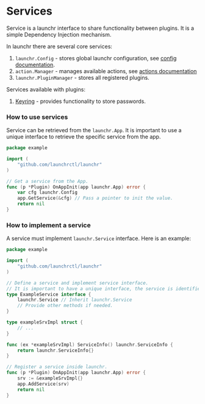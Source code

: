 # Services

Service is a launchr interface to share functionality between plugins. It is a simple Dependency Injection mechanism.

In launchr there are several core services:
1. `launchr.Config` - stores global launchr configuration, see [config documentation](config.global.md).
2. `action.Manager` - manages available actions, see [actions documentation](actions.md)
3. `launchr.PluginManager` - stores all registered plugins.

Services available with plugins:
1. [Keyring](https://github.com/launchrctl/keyring) - provides functionality to store passwords.

### How to use services

Service can be retrieved from the `launchr.App`. It is important to use a unique interface to retrieve the specific service
from the app.

```go
package example

import (
    "github.com/launchrctl/launchr"
)

// Get a service from the App.
func (p *Plugin) OnAppInit(app launchr.App) error {
	var cfg launchr.Config
	app.GetService(&cfg) // Pass a pointer to init the value.
	return nil
}
```

### How to implement a service
A service must implement `launchr.Service` interface. Here is an example:

```go
package example

import (
    "github.com/launchrctl/launchr"
)

// Define a service and implement service interface.
// It is important to have a unique interface, the service is identified by it in launchr.GetService().
type ExampleService interface {
	launchr.Service // Inherit launchr.Service
	// Provide other methods if needed.
}

type exampleSrvImpl struct {
    // ...
}

func (ex *exampleSrvImpl) ServiceInfo() launchr.ServiceInfo {
	return launchr.ServiceInfo{}
}

// Register a service inside launchr.
func (p *Plugin) OnAppInit(app launchr.App) error {
	srv := &exampleSrvImpl{}
	app.AddService(srv)
	return nil
}
```
